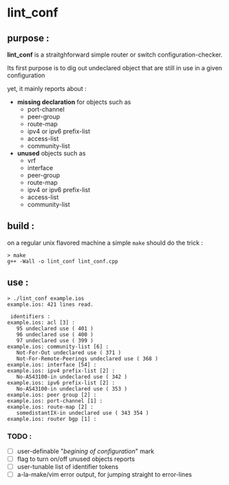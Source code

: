 

# lint_conf #

## purpose : ##

**lint_conf** is a straitghforward simple router or switch configuration-checker.

Its first purpose is to dig out undeclared object that are still in use in a given configuration

yet, it mainly reports about :

* **missing declaration** for objects such as
	* port-channel
	* peer-group
	* route-map
	* ipv4 or ipv6 prefix-list
	* access-list
	* community-list
* **unused** objects such as
	* vrf
	* interface
	* peer-group
	* route-map
	* ipv4 or ipv6 prefix-list
	* access-list
	* community-list

## build : ##

on a regular unix flavored machine a simple ```make``` should do the trick :
```
> make
g++ -Wall -o lint_conf lint_conf.cpp
```

## use : ##

```
> ./lint_conf example.ios
example.ios: 421 lines read.

 identifiers : 
example.ios: acl [3] :
   95 undeclared use ( 401 )
   96 undeclared use ( 400 )
   97 undeclared use ( 399 )
example.ios: community-list [6] :
   Not-For-Out undeclared use ( 371 )
   Not-For-Remote-Peerings undeclared use ( 368 )
example.ios: interface [54] :
example.ios: ipv4 prefix-list [2] :
   No-AS43100-in undeclared use ( 342 )
example.ios: ipv6 prefix-list [2] :
   No-AS43100-in undeclared use ( 353 )
example.ios: peer group [2] :
example.ios: port-channel [1] :
example.ios: route-map [2] :
   somedistantIX-in undeclared use ( 343 354 )
example.ios: router bgp [1] :

```

### TODO : ###
- [ ] user-definable "*begining of configuration*" mark
- [ ] flag to turn on/off unused objects reports
- [ ] user-tunable list of identifier tokens
- [ ] a-la-make/vim error output, for jumping straight to error-lines
